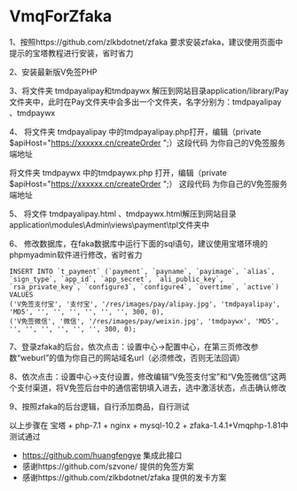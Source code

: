 # VmqForZfaka
﻿1、按照https://github.com/zlkbdotnet/zfaka  要求安装zfaka，建议使用页面中提示的宝塔教程进行安装，省时省力

2、安装最新版V免签PHP

3、将文件夹 tmdpayalipay和tmdpaywx  解压到网站目录application/library/Pay文件夹中，此时在Pay文件夹中会多出一个文件夹，名字分别为：tmdpayalipay 、tmdpaywx

4、 将文件夹 tmdpayalipay 中的tmdpayalipay.php打开，编辑（private $apiHost="https://xxxxxx.cn/createOrder ";）这段代码 为你自己的V免签服务端地址

   将文件夹 tmdpaywx     中的tmdpaywx.php    打开，编辑（private $apiHost="https://xxxxxx.cn/createOrder ";） 这段代码 为你自己的V免签服务端地址

5、 将文件  tmdpayalipay.html 、tmdpaywx.html解压到网站目录application\modules\Admin\views\payment\tpl文件夹中  

6、 修改数据库，在faka数据库中运行下面的sql语句，建议使用宝塔环境的phpmyadmin软件进行修改，省时省力
```
INSERT INTO `t_payment` (`payment`, `payname`, `payimage`, `alias`, `sign_type`, `app_id`, `app_secret`, `ali_public_key`, `rsa_private_key`, `configure3`, `configure4`, `overtime`, `active`) VALUES
('V免签支付宝', '支付宝', '/res/images/pay/alipay.jpg', 'tmdpayalipay', 'MD5', '', '', '', '', '', '', 300, 0),
('V免签微信', '微信', '/res/images/pay/weixin.jpg', 'tmdpaywx', 'MD5', '', '', '', '', '', '', 300, 0);
```
7、登录zfaka的后台，依次点击：设置中心->配置中心，在第三页修改参数“weburl”的值为你自己的网站域名url（必须修改，否则无法回调）

8、依次点击：设置中心->支付设置，修改编辑“V免签支付宝”和“V免签微信”这两个支付渠道，将V免签后台中的通信密钥填入进去，选中激活状态，点击确认修改

9、按照zfaka的后台逻辑，自行添加商品，自行测试



以上步骤在 宝塔 + php-7.1 + nginx + mysql-10.2 + zfaka-1.4.1+Vmqphp-1.81中测试通过

- https://github.com/huangfengye  集成此接口
- 感谢https://github.com/szvone/  提供的免签方案
- 感谢https://github.com/zlkbdotnet/zfaka  提供的发卡方案
